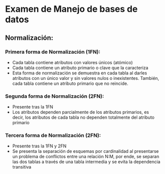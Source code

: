 # Examen de Manejo de bases de datos

## Normalización:

### Primera forma de Normalización (1FN): 
- Cada tabla contiene atributos con valores únicos (atómico)
- Cada tabla contiene un atributo primario o clave que la caracteriza
- Esta forma de normalización se demuestra en cada tabla al darles atributos con un único valor y sin valores nulos o inexistentes. También, cada tabla contiene un atributo primario que no reincide.

### Segunda forma de Normalización (2FN): 
- Presente tras la 1FN
- Los atributos dependen parcialmente de los atributos primarios, es decir, los atributos de cada tabla no dependen totalmente del atributo primario

### Tercera forma de Normalización (2FN): 
- Presente tras la 1FN y 2FN
- Se presenta la separación de esquemas por cardinalidad al presentarse un problema de conflictos entre una relación N:M, por ende, se separan las dos tablas a través de una tabla intermedia y se evita la dependencia transitiva 
